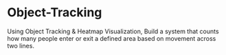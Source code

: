# Object-Tracking
Using Object Tracking &amp; Heatmap Visualization, Build a system that counts how many people enter or exit a defined area based on movement across two lines.
